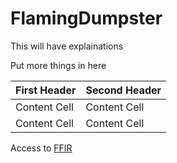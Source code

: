 # FlamingDumpster

This will have explainations

Put more things in here

| First Header  | Second Header |
| ------------- | ------------- |
| Content Cell  | Content Cell  |
| Content Cell  | Content Cell  |

Access to [FFIR](https://github.com/zemaz/FlamingDumpster/wiki/How-to-Create-an-FFIR) 
